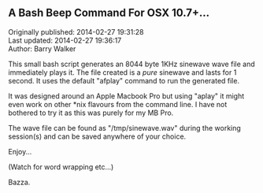 ## A Bash Beep Command For OSX 10.7+...  
Originally published: 2014-02-27 19:31:28  
Last updated: 2014-02-27 19:36:17  
Author: Barry Walker  
  
This small bash script generates an 8044 byte 1KHz sinewave wave file and immediately plays it.
The file created is a _pure_ sinewave and lasts for 1 second. It uses the default "afplay"
command to run the generated file.

It was designed around an Apple Macbook Pro but using "aplay" it might even work on other *nix
flavours from the command line. I have not bothered to try it as this was purely for my MB Pro.

The wave file can be found as "/tmp/sinewave.wav" during the working session(s) and can be saved
anywhere of your choice.

Enjoy...

(Watch for word wrapping etc...)

Bazza.